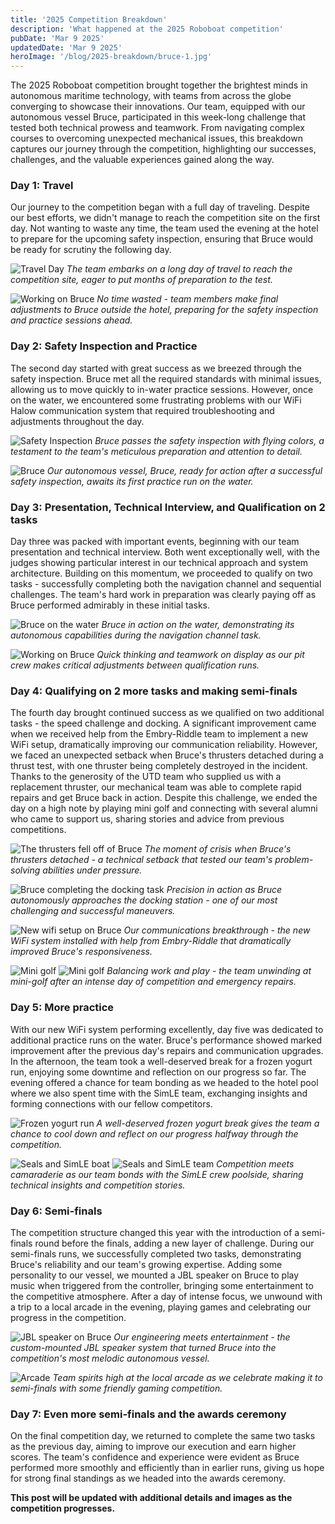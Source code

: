 ```yaml
---
title: '2025 Competition Breakdown'
description: 'What happened at the 2025 Roboboat competition'
pubDate: 'Mar 9 2025'
updatedDate: 'Mar 9 2025'
heroImage: '/blog/2025-breakdown/bruce-1.jpg'
---
```


The 2025 Roboboat competition brought together the brightest minds in autonomous maritime technology, with teams from across the globe converging to showcase their innovations. Our team, equipped with our autonomous vessel Bruce, participated in this week-long challenge that tested both technical prowess and teamwork. From navigating complex courses to overcoming unexpected mechanical issues, this breakdown captures our journey through the competition, highlighting our successes, challenges, and the valuable experiences gained along the way.

### Day 1: Travel

Our journey to the competition began with a full day of traveling. Despite our best efforts, we didn't manage to reach the competition site on the first day. Not wanting to waste any time, the team used the evening at the hotel to prepare for the upcoming safety inspection, ensuring that Bruce would be ready for scrutiny the following day.

![Travel Day](/blog/2025-breakdown/traveling.jpg)
*The team embarks on a long day of travel to reach the competition site, eager to put months of preparation to the test.*

![Working on Bruce](/blog/2025-breakdown/working-on-boat-2.jpg)
*No time wasted - team members make final adjustments to Bruce outside the hotel, preparing for the safety inspection and practice sessions ahead.*

### Day 2: Safety Inspection and Practice

The second day started with great success as we breezed through the safety inspection. Bruce met all the required standards with minimal issues, allowing us to move quickly to in-water practice sessions. However, once on the water, we encountered some frustrating problems with our WiFi Halow communication system that required troubleshooting and adjustments throughout the day.

![Safety Inspection](/blog/2025-breakdown/safety-inspection-1.jpg)
*Bruce passes the safety inspection with flying colors, a testament to the team's meticulous preparation and attention to detail.*

![Bruce](/blog/2025-breakdown/bruce-3.jpg)
*Our autonomous vessel, Bruce, ready for action after a successful safety inspection, awaits its first practice run on the water.*

### Day 3: Presentation, Technical Interview, and Qualification on 2 tasks

Day three was packed with important events, beginning with our team presentation and technical interview. Both went exceptionally well, with the judges showing particular interest in our technical approach and system architecture. Building on this momentum, we proceeded to qualify on two tasks - successfully completing both the navigation channel and sequential challenges. The team's hard work in preparation was clearly paying off as Bruce performed admirably in these initial tasks.

![Bruce on the water](/blog/2025-breakdown/bruce-1.jpg)
*Bruce in action on the water, demonstrating its autonomous capabilities during the navigation channel task.*

![Working on Bruce](/blog/2025-breakdown/working-on-boat-1.jpg)
*Quick thinking and teamwork on display as our pit crew makes critical adjustments between qualification runs.*

### Day 4: Qualifying on 2 more tasks and making semi-finals

The fourth day brought continued success as we qualified on two additional tasks - the speed challenge and docking. A significant improvement came when we received help from the Embry-Riddle team to implement a new WiFi setup, dramatically improving our communication reliability. However, we faced an unexpected setback when Bruce's thrusters detached during a thrust test, with one thruster being completely destroyed in the incident. Thanks to the generosity of the UTD team who supplied us with a replacement thruster, our mechanical team was able to complete rapid repairs and get Bruce back in action. Despite this challenge, we ended the day on a high note by playing mini golf and connecting with several alumni who came to support us, sharing stories and advice from previous competitions.

![The thrusters fell off of Bruce](/blog/2025-breakdown/thrusters-fell-off.jpg)
*The moment of crisis when Bruce's thrusters detached - a technical setback that tested our team's problem-solving abilities under pressure.*

![Bruce completing the docking task](/blog/2025-breakdown/bruce-docking.jpg)
*Precision in action as Bruce autonomously approaches the docking station - one of our most challenging and successful maneuvers.*

![New wifi setup on Bruce](/blog/2025-breakdown/bruce-with-new-wifi.jpg)
*Our communications breakthrough - the new WiFi system installed with help from Embry-Riddle that dramatically improved Bruce's responsiveness.*

![Mini golf](/blog/2025-breakdown/mini-golf-1.jpg)
![Mini golf](/blog/2025-breakdown/mini-golf-2.jpg)
*Balancing work and play - the team unwinding at mini-golf after an intense day of competition and emergency repairs.*

### Day 5: More practice

With our new WiFi system performing excellently, day five was dedicated to additional practice runs on the water. Bruce's performance showed marked improvement after the previous day's repairs and communication upgrades. In the afternoon, the team took a well-deserved break for a frozen yogurt run, enjoying some downtime and reflection on our progress so far. The evening offered a chance for team bonding as we headed to the hotel pool where we also spent time with the SimLE team, exchanging insights and forming connections with our fellow competitors.

![Frozen yogurt run](/blog/2025-breakdown/froyo-run.jpg)
*A well-deserved frozen yogurt break gives the team a chance to cool down and reflect on our progress halfway through the competition.*

![Seals and SimLE boat](/blog/2025-breakdown/seals-and-simle.jpg)
![Seals and SimLE team](/blog/2025-breakdown/seals-and-simle-2.jpg)
*Competition meets camaraderie as our team bonds with the SimLE crew poolside, sharing technical insights and competition stories.*

### Day 6: Semi-finals

The competition structure changed this year with the introduction of a semi-finals round before the finals, adding a new layer of challenge. During our semi-finals runs, we successfully completed two tasks, demonstrating Bruce's reliability and our team's growing expertise. Adding some personality to our vessel, we mounted a JBL speaker on Bruce to play music when triggered from the controller, bringing some entertainment to the competitive atmosphere. After a day of intense focus, we unwound with a trip to a local arcade in the evening, playing games and celebrating our progress in the competition.

![JBL speaker on Bruce](/blog/2025-breakdown/jbl-on-bruce.jpg)
*Our engineering meets entertainment - the custom-mounted JBL speaker system that turned Bruce into the competition's most melodic autonomous vessel.*

![Arcade](/blog/2025-breakdown/arcade-1.jpg)
*Team spirits high at the local arcade as we celebrate making it to semi-finals with some friendly gaming competition.*

### Day 7: Even more semi-finals and the awards ceremony

On the final competition day, we returned to complete the same two tasks as the previous day, aiming to improve our execution and earn higher scores. The team's confidence and experience were evident as Bruce performed more smoothly and efficiently than in earlier runs, giving us hope for strong final standings as we headed into the awards ceremony.

**This post will be updated with additional details and images as the competition progresses.**
